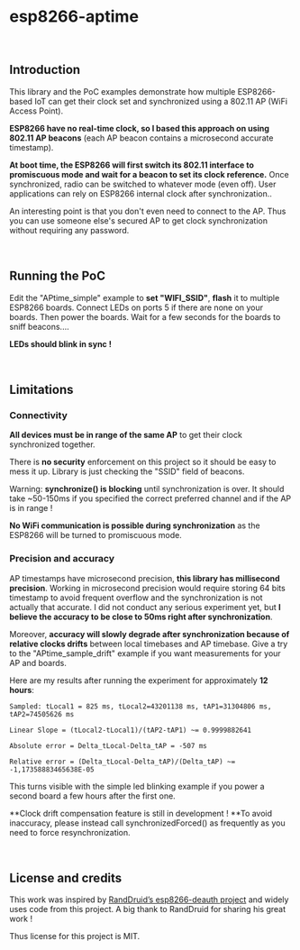 esp8266-aptime
==============

 

Introduction
------------

This library and the PoC examples demonstrate how multiple ESP8266-based IoT can
get their clock set and synchronized using a 802.11 AP (WiFi Access Point).

**ESP8266 have no real-time clock, so I based this approach on using 802.11 AP
beacons** (each AP beacon contains a microsecond accurate timestamp).

**At boot time, the ESP8266 will first switch its 802.11 interface to
promiscuous mode and wait for a beacon to set its clock reference.** Once
synchronized, radio can be switched to whatever mode (even off). User
applications can rely on ESP8266 internal clock after synchronization..

An interesting point is that you don't even need to connect to the AP. Thus you
can use someone else's secured AP to get clock synchronization without requiring
any password.

 

Running the PoC
---------------

Edit the "APtime\_simple" example to **set "WIFI\_SSID"**, **flash**  it to
multiple ESP8266 boards. Connect LEDs on ports 5 if there are none on your
boards. Then power the boards. Wait for a few seconds for the boards to sniff
beacons....

**LEDs should blink in sync !**

 

Limitations
-----------

### Connectivity

**All devices must be in range of the same AP** to get their clock synchronized
together.

There is **no security** enforcement on this project so it should be easy to
mess it up. Library is just checking the "SSID" field of beacons.

Warning: **synchronize() is blocking** until synchronization is over. It should
take \~50-150ms if you specified the correct preferred channel and if the AP is
in range !

**No WiFi communication is possible during synchronization** as the ESP8266 will
be turned to promiscuous mode.

### Precision and accuracy

AP timestamps have microsecond precision, **this library has millisecond
precision**. Working in microsecond precision would require storing 64 bits
timestamp to avoid frequent overflow and the synchronization is not actually
that accurate. I did not conduct any serious experiment yet, but **I believe the
accuracy to be close to 50ms right after synchronization**.

Moreover, **accuracy **will slowly degrade after synchronization because of**
relative clocks drifts** between local timebases and AP timebase. Give a try to
the "APtime\_sample\_drift" example if you want measurements for your AP and
boards.

Here are my results after running the experiment for approximately **12 hours**:

```
Sampled: tLocal1 = 825 ms, tLocal2=43201138 ms, tAP1=31304806 ms,
tAP2=74505626 ms

Linear Slope = (tLocal2-tLocal1)/(tAP2-tAP1) ~= 0.9999882641

Absolute error = Delta_tLocal-Delta_tAP = -507 ms

Relative error = (Delta_tLocal-Delta_tAP)/(Delta_tAP) ~= -1,17358883465638E-05
```

This turns visible with the simple led blinking example if you power a second
board a few hours after the first one.

**Clock drift compensation feature is still in development ! **To avoid
inaccuracy, please instead call synchronizedForced() as frequently as you need
to force resynchronization.

 

License and credits
-------------------

This work was inspired by [RandDruid’s esp8266-deauth
project](https://github.com/RandDruid/esp8266-deauth) and widely uses code from
this project. A big thank to RandDruid for sharing his great work !

Thus license for this project is MIT.
